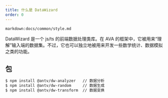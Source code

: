 ```yaml
---
title: 什么是 DataWizard
order: 0
---
```


`markdown:docs/common/style.md`

<div class="doc-md">

DataWizard 是一个 js/ts 的前端数据处理类库。在 AVA 的框架中，它被用来“理解”输入端的数据集。不过，它也可以独立地被用来开发一些数学统计、数据模拟之类的功能。


## 包

```bash
$ npm install @antv/dw-analyzer   // 数据分析
$ npm install @antv/dw-random     // 数据生成
$ npm install @antv/dw-transform  // 数据变换
```

</div>
